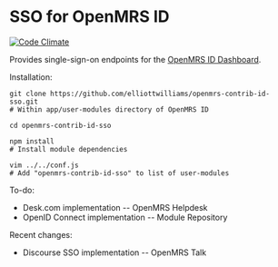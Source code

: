 SSO for OpenMRS ID
========
[![Code Climate](https://codeclimate.com/github/openmrs/openmrs-contrib-id-sso/badges/gpa.svg)](https://codeclimate.com/github/openmrs/openmrs-contrib-id-sso)

Provides single-sign-on endpoints for the [OpenMRS ID Dashboard][1].

Installation:



    git clone https://github.com/elliottwilliams/openmrs-contrib-id-sso.git
    # Within app/user-modules directory of OpenMRS ID

    cd openmrs-contrib-id-sso

    npm install
    # Install module dependencies

    vim ../../conf.js
    # Add "openmrs-contrib-id-sso" to list of user-modules

To-do:

* Desk.com implementation -- OpenMRS Helpdesk
* OpenID Connect implementation -- Module Repository

Recent changes:

* Discourse SSO implementation -- OpenMRS Talk


[1]: https://github.com/openmrs/openmrs-contrib-id
